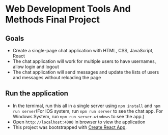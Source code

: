 # Web Development Tools And Methods Final Project

## Goals
- Create a single-page chat application with HTML, CSS, JavaScript, React
- The chat application will work for multiple users to have usernames, allow login and logout
- The chat application will send messages and update the lists of users and messages without reloading the page

## Run the application
- In the ternimal, run this all in a single server using `npm install` and `npm run server`(For IOS system, run `npm run server` to see the chat app. For Windows System, run `npm run server-windows` to see the app.)
- Open `http://localhost:4000` in browser to view the application 
- This project was bootstrapped with [Create React App](https://github.com/facebook/create-react-app).

